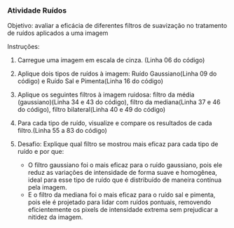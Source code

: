 ### Atividade Ruídos


Objetivo: avaliar a eficácia de diferentes filtros de suavização no tratamento de ruídos aplicados a uma imagem

Instruções:
1. Carregue uma imagem em escala de cinza. (Linha 06 do código)
2. Aplique dois tipos de ruídos à imagem: Ruído Gaussiano(Linha 09 do código) e Ruído Sal e Pimenta(Linha 16 do código)
3. Aplique os seguintes filtros à imagem ruidosa: filtro da média (gaussiano)(Linha 34 e 43 do código), filtro da mediana(Linha 37 e 46 do código), filtro bilateral(Linha 40 e 49 do código)
4. Para cada tipo de ruído, visualize e compare os resultados de cada filtro.(Linha 55 a 83 do código)
5. Desafio: Explique qual filtro se mostrou mais eficaz para cada tipo de ruído e por que:

	- O filtro gaussiano foi o mais eficaz para o ruído gaussiano, pois ele reduz as variações de intensidade de forma suave e homogênea, ideal para esse tipo de ruído que é distribuído de maneira contínua pela imagem. 
    - E o filtro da mediana foi o mais eficaz para o ruído sal e pimenta, pois ele é projetado para lidar com ruídos pontuais, removendo eficientemente os pixels de intensidade extrema sem prejudicar a nitidez da imagem.
